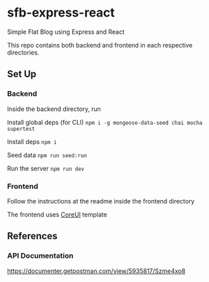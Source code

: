 # sfb-express-react

Simple Flat Blog using Express and React

This repo contains both backend and frontend in each respective directories.

## Set Up

### Backend
Inside the backend directory, run

Install global deps (for CLI) `npm i -g mongoose-data-seed chai mocha supertest`

Install deps `npm i`

Seed data `npm run seed:run`

Run the server `npm run dev`

### Frontend
Follow the instructions at the readme inside the frontend directory

The frontend uses [CoreUI](https://github.com/coreui/coreui-free-react-admin-template) template

## References

### API Documentation

https://documenter.getpostman.com/view/5935817/Szme4xo8

